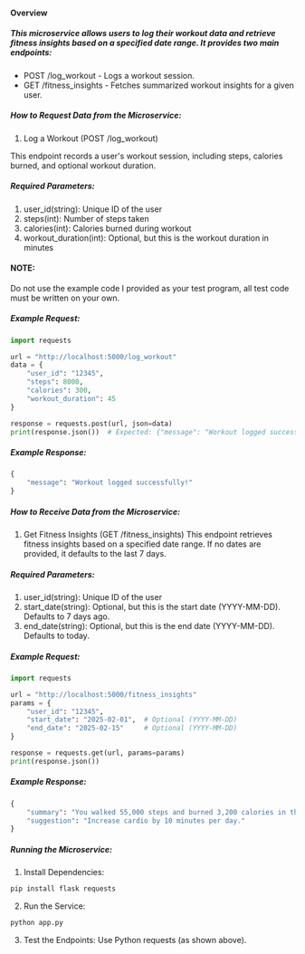 #### Overview

##### This microservice allows users to log their workout data and retrieve fitness insights based on a specified date range. It provides two main endpoints:

- POST /log_workout - Logs a workout session.
- GET /fitness_insights - Fetches summarized workout insights for a given user.

##### How to Request Data from the Microservice:
1. Log a Workout (POST /log_workout)

This endpoint records a user's workout session, including steps, calories burned, and optional workout duration.

##### Required Parameters:
1. user_id(string): Unique ID of the user
2. steps(int): Number of steps taken
3. calories(int): Calories burned during workout
4. workout_duration(int): Optional, but this is the workout duration in minutes

#### NOTE:
Do not use the example code I provided as your test program, all test code must be written on your own.

##### Example Request:

```python
import requests

url = "http://localhost:5000/log_workout"
data = {
    "user_id": "12345",
    "steps": 8000,
    "calories": 300,
    "workout_duration": 45
}

response = requests.post(url, json=data)
print(response.json())  # Expected: {"message": "Workout logged successfully!"}
```

##### Example Response:

```python
{
    "message": "Workout logged successfully!"
}
```

##### How to Receive Data from the Microservice:
1. Get Fitness Insights (GET /fitness_insights)
This endpoint retrieves fitness insights based on a specified date range. If no dates are provided, it defaults to the last 7 days.

##### Required Parameters:
1. user_id(string): Unique ID of the user
2. start_date(string): Optional,  but this is the start date (YYYY-MM-DD). Defaults to 7 days ago.
3. end_date(string): Optional, but this is the end date (YYYY-MM-DD). Defaults to today.

##### Example Request:

```python
import requests

url = "http://localhost:5000/fitness_insights"
params = {
    "user_id": "12345",
    "start_date": "2025-02-01",  # Optional (YYYY-MM-DD)
    "end_date": "2025-02-15"     # Optional (YYYY-MM-DD)
}

response = requests.get(url, params=params)
print(response.json())
```

##### Example Response:

```python
{
    "summary": "You walked 55,000 steps and burned 3,200 calories in this period.",
    "suggestion": "Increase cardio by 10 minutes per day."
}
```

##### Running the Microservice:
1. Install Dependencies:
```bash
pip install flask requests
```
2. Run the Service:
```bash
python app.py
```
3. Test the Endpoints:
Use Python requests (as shown above).


